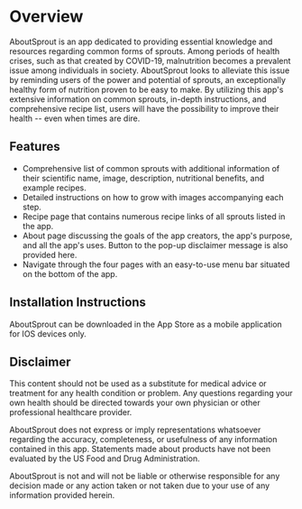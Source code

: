 # Overview
AboutSprout is an app dedicated to providing essential knowledge and resources regarding common forms of sprouts. Among periods of health crises, such as that created by COVID-19, malnutrition becomes a prevalent issue among individuals in society. AboutSprout looks to alleviate this issue by reminding users of the power and potential of sprouts, an exceptionally healthy form of nutrition proven to be easy to make. By utilizing this app's extensive information on common sprouts, in-depth instructions, and comprehensive recipe list, users will have the possibility to improve their health -- even when times are dire.

## Features
- Comprehensive list of common sprouts with additional information of their scientific name, image, description, nutritional benefits, and example recipes. 
- Detailed instructions on how to grow with images accompanying each step. 
- Recipe page that contains numerous recipe links of all sprouts listed in the app.
- About page discussing the goals of the app creators, the app's purpose, and all the app's uses. Button to the pop-up disclaimer message is also provided here.
- Navigate through the four pages with an easy-to-use menu bar situated on the bottom of the app. 

## Installation Instructions
AboutSprout can be downloaded in the App Store as a mobile application for IOS devices only. 

## Disclaimer
This content should not be used as a substitute for medical advice or treatment for any health condition or problem. Any questions regarding your own health should be directed towards your own physician or other professional healthcare provider. 
 
AboutSprout does not express or imply representations whatsoever regarding the accuracy, completeness, or usefulness of any information contained in this app. Statements made about products have not been evaluated by the US Food and Drug Administration. 

AboutSprout is not and will not be liable or otherwise responsible for any decision made or any action taken or not taken due to your use of any information provided herein.
